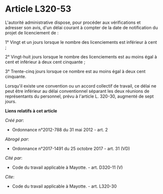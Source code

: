 # Article L320-53

L'autorité administrative dispose, pour procéder aux vérifications et adresser son avis, d'un délai courant à compter de la
date de notification du projet de licenciement de : 

1° Vingt et un jours lorsque le nombre des licenciements est inférieur à cent ; 

2° Vingt-huit jours lorsque le nombre des licenciements est au moins égal à cent et inférieur à deux cent cinquante ; 

3° Trente-cinq jours lorsque ce nombre est au moins égal à deux cent cinquante. 

Lorsqu'il existe une convention ou un accord collectif de travail, ce délai ne peut être inférieur au délai conventionnel
séparant les deux réunions de représentants du personnel, prévu à l'article L. 320-30, augmenté de sept jours.

**Liens relatifs à cet article**

_Créé par_:

  - Ordonnance n°2012-788 du 31 mai 2012 - art. 2

_Abrogé par_:

  - Ordonnance n°2017-1491 du 25 octobre 2017 - art. 31 (VD)

_Cité par_:

  - Code du travail applicable à Mayotte. - art. D320-11 (V)

_Cite_:

  - Code du travail applicable à Mayotte. - art. L320-30
